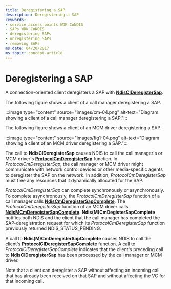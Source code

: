 ```yaml
---
title: Deregistering a SAP
description: Deregistering a SAP
keywords:
- service access points WDK CoNDIS
- SAPs WDK CoNDIS
- deregistering SAPs
- unregistering SAPs
- removing SAPs
ms.date: 04/20/2017
ms.topic: concept-article
---
```


# Deregistering a SAP





A connection-oriented client deregisters a SAP with [**NdisClDeregisterSap**](/windows-hardware/drivers/ddi/ndis/nf-ndis-ndisclderegistersap).

The following figure shows a client of a call manager deregistering a SAP.

:::image type="content" source="images/cm-04.png" alt-text="Diagram showing a client of a call manager deregistering a SAP.":::

The following figure shows a client of an MCM driver deregistering a SAP.

:::image type="content" source="images/fig1-04.png" alt-text="Diagram showing a client of an MCM driver deregistering a SAP.":::

The call to **NdisClDeregisterSap** causes NDIS to call the call manager's or MCM driver's [**ProtocolCmDeregisterSap**](/windows-hardware/drivers/ddi/ndis/nc-ndis-protocol_cm_deregister_sap) function. In *ProtocolCmDeregisterSap*, the call manager or MCM driver might communicate with network control devices or other media-specific agents to deregister the SAP on the network. In addition, *ProtocolCmDeregisterSap* must free any resources that it dynamically allocated for the SAP.

*ProtocolCmDeregisterSap* can complete synchronously or asynchronously. To complete asynchronously, the *ProtocolCmDeregisterSap* function of a call manager calls [**NdisCmDeregisterSapComplete**](/windows-hardware/drivers/ddi/ndis/nf-ndis-ndiscmderegistersapcomplete). The *ProtocolCmDeregisterSap* function of an MCM driver calls [**NdisMCmDeregisterSapComplete**](/windows-hardware/drivers/ddi/ndis/nf-ndis-ndismcmderegistersapcomplete). **Ndis(M)CmDegisterSapComplete** notifies both NDIS and the client that the call manager has completed the SAP-deregistration request for which its *ProtocolCmDeregisterSap* function previously returned NDIS\_STATUS\_PENDING.

A call to **Ndis(M)CmDeregisterSapComplete** causes NDIS to call the client's [**ProtocolClDeregisterSapComplete**](/windows-hardware/drivers/ddi/ndis/nc-ndis-protocol_cl_deregister_sap_complete) function. A call to *ProtocolClDeregisterSapComplete* indicates that the client's preceding call to **NdisClDeregisterSap** has been processed by the call manager or MCM driver.

Note that a client can deregister a SAP without affecting an incoming call that has already been received on that SAP and without affecting the VC for that incoming call.

 

